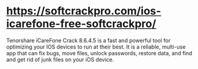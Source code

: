 # https://softcrackpro.com/ios-icarefone-free-softcrackpro/
Tenorshare iCareFone Crack 8.6.4.5 is a fast and powerful tool for optimizing your IOS devices to run at their best. It is a reliable, multi-use app that can fix bugs, move files, unlock passwords, restore data, and find and get rid of junk files on your iOS device. 
